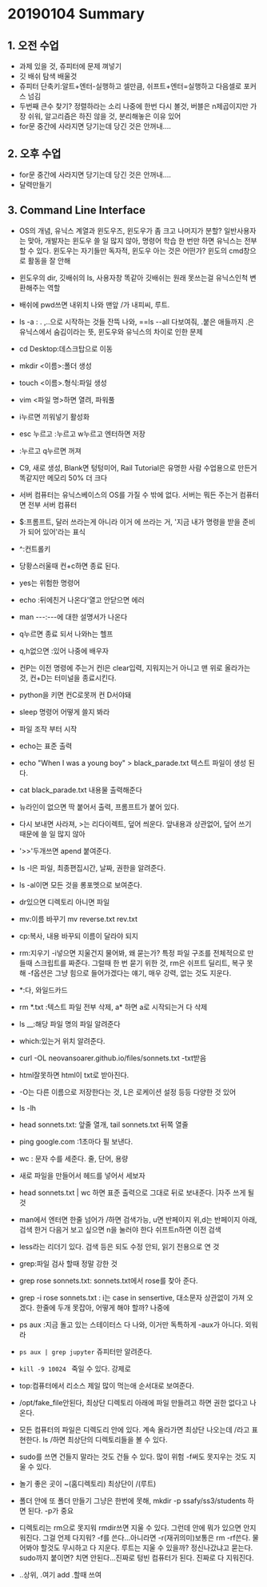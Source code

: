 # 20190104 Summary

## 1. 오전 수업

* 과제 있을 것, 쥬피터에 문제 껴넣기
* 깃 배쉬 탐색 배울것
* 쥬피터 단축키:알트+엔터-실행하고 셀만큼, 쉬프트+엔터=실행하고 다음셀로 포커스 넘김
* 두번째 큰수 찾기? 정렬하라는 소리 나중에 한번 다시 볼것, 버블은 n제곱이지만 가장 쉬워, 알고리즘은 하진 않을 것, 분리해놓은 이유 있어
* for문 중간에 사라지면 당기는데 당긴 것은 안꺼내....

## 2. 오후 수업

- for문 중간에 사라지면 당기는데 당긴 것은 안꺼내....
- 달력만들기

## 3. Command Line Interface

* OS의 개념, 유닉스 계열과 윈도우즈, 윈도우가 좀 크고 나머지가 분할? 일반사용자는 맞아, 개발자는 윈도우 쓸 일 많지 않아, 명령어 학습 한 번만 하면 유닉스는 전부 할 수 있다. 윈도우는 자기들만 독자적, 윈도우 아는 것은 어떤가? 윈도의 cmd창으로 활동을 잘 안해
* 윈도우의 dir, 깃배쉬의 ls, 사용자창 똑같아 깃배쉬는 원래 못쓰는걸 유닉스인척 변환해주는 역할
* 배쉬에 pwd쓰면 내위치 나와 맨앞 /가 내피씨, 루트.
* ls -a : . ,..으로 시작하는 것들 잔뜩 나와, ==ls --all 다보여줘, .붙은 애들까지 .은 유닉스에서 숨김이라는 뜻, 윈도우와 유닉스의 차이로 인한 문제
* cd Desktop:데스크탑으로 이동
* mkdir <이름>:폴더 생성
* touch <이름>.형식:파일 생성

* vim <파일 명>하면 열려, 파워풀
* i누르면 끼워넣기 활성화
* esc 누르고 :누르고 w누르고 엔터하면 저장
* :누르고 q누르면 꺼져
* C9, 새로 생성, Blank면 텅텅미어, Rail Tutorial은 유명한 사람 수업용으로 만든거 똑같지만 메모리 50% 더 크다
* 서버 컴퓨터는 유닉스베이스의 OS를 가질 수 밖에 없다. 서버는 뭐든 주는거 컴퓨터면 전부 서버 컴퓨터
* $:프롬프트, 달러 쓰라는게 아니라 이거 에 쓰라는 거, '지금 내가 명령을 받을 준비가 되어 있어'라는 표식
* ^:컨트롤키
* 당황스러울때 컨+c하면 종료 된다.
* yes는 위험한 명령어
* echo :뒤에친거 나온다'열고 안닫으면 에러
* man  ---:---에 대한 설명서가 나온다
* q누르면 종료 되서 나와h는 헬프
* q,h없으면 :있어 나중에 배우자
* 컨P는 이전 명령에 주는거 컨l은 clear입력, 지워지는거 아니고 맨 위로 올라가는 것, 컨+D는 터미널을 종료시킨다.
* python을 키면 컨C로못꺼 컨 D서야돼
* sleep 명령어 어떻게 쓸지 봐라
* 파일 조작 부터 시작
* echo는 표준 출력
* echo "When I was a young boy" > black_parade.txt  텍스트 파일이 생성 된다.
* cat black_parade.txt 내용물 출력해준다
* 뉴라인이 없으면 딱 붙어서 출력, 프롬프트가 붙어 있다.
* 다시 보내면 사라져, >는 리다이렉트, 덮어 씌운다. 앞내용과 상관없어, 덮어 쓰기 때문에 쓸 일 많지 않아
* '>>'두개쓰면 apend 붙여준다.
* ls -l은 파일, 최종편집시간, 날짜, 권한을 알려준다.
* ls -al이면 모든 것을 롱포멧으로 보여준다.
* dr있으면 디렉토리 아니면 파일
* mv:이름 바꾸기 mv reverse.txt rev.txt
* cp:복사, 내용 바꾸되 이름이 달라야 되지
* rm:지우기 -i넣으면 지울건지 물어봐, 왜 묻는가? 특정 파일 구조를 전체적으로 만들때 스크립트를 짜준다. 그럴때 한 번 묻기 위한 것, rm은 쉬프트 딜리트, 복구 못해 -f옵션은 그냥 힘으로 들어가겠다는 얘기, 매우 강력, 없는 것도 지운다.
* *:다, 와일드카드
* rm *.txt :텍스트 파일 전부 삭제, a\* 하면 a로 시작되는거 다 삭제
* ls __:해당 파일 명의 파일 알려준다
* which:있는거 위치 알려준다.
* curl -OL neovansoarer.github.io/files/sonnets.txt  -txt받음
* html잘못하면 html이 txt로 받아진다.
* -O는 다른 이름으로 저장한다는 것, L은 로케이션 설정 등등 다양한 것 있어
* ls -lh
* head sonnets.txt: 앞줄 열개, tail sonnets.txt 뒤쪽 열줄
* ping google.com :1초마다 필 보낸다.
* wc : 문자 수를 세준다. 줄, 단어, 용량
* 새로 파일을 만들어서 헤드를 넣어서 세보자
* head sonnets.txt | wc 하면 표준 출력으로 그대로 뒤로 보내준다. |자주 쓰게 될것
* man에서 엔터면 한줄 넘어가 /하면 검색가능, u면 반페이지 위,d는 반페이지 아래, 검색 한거 다음거 보고 싶으면 n을 눌러야 한다 쉬프트n하면 이전 검색
* less라는 리더기 있다. 검색 등은 되도 수정 안되, 읽기 전용으로 연 것 
* grep:파일 검사 할때 정말 강한 것
* grep rose sonnets.txt: sonnets.txt에서 rose를 찾아 준다.
* grep -i rose sonnets.txt : i는 case in sensertive, 대소문자 상관없이 가져 오겠다. 한줄에 두개 못잡아, 어떻게 해야 할까? 나중에
* ps aux :지금 돌고 있는 스테이터스 다 나와, 이거만 독특하게 -aux가 아니다. 외워라
* `ps aux | grep jupyter` 쥬피터만 알려준다.
* `kill -9 10024 ` 죽일 수 있다. 강제로
* top:컴퓨터에서 리소스 제일 많이 먹는애 순서대로 보여준다.
* /opt/fake_file안된다, 최상단 디렉토리 아래에 파일 만들려고 하면 권한 없다고 나온다. 
* 모든 컴퓨터의 파일은 디렉도리 안에 있다. 계속 올라가면 최상단 나오는데 /라고 표현한다. ls /하면 최상단의 디렉토리들을 볼 수 있다.
* sudo를 쓰면 건들지 말라는 것도 건들 수 있다. 많이 위험 -f써도 못지우는 것도 지울 수 있다.
* 놀기 좋은 곳이 ~(홈디렉토리) 최상단이 /(루트)
* 폴더 안에 또 폴더 만들기 그냥은 한번에 못해, mkdir -p ssafy/ss3/students 하면 된다. -p가 중요
* 디렉토리는 rm으로 못지워 rmdir쓰면 지울 수 있다. 그런데 안에 뭐가 있으면 안지워진다. 그걸 언제 다지워? -f를 쓴다...아니라면 -r(재귀의미)보통은 rm -rf쓴다. 물어봐야 할것도 무시하고 다 지운다. 루트는 지울 수 있을까? 정신나갔냐고 묻는다. sudo까지 붙이면? 치면 안된다...진짜로 텅빈 컴퓨터가 된다. 진짜로 다 지워진다.
* ..상위, .여기 add .할때 쓰여